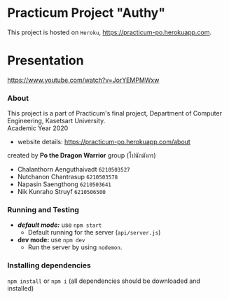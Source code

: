 # Practicum Project "Authy"
This project is hosted on `Heroku`, https://practicum-po.herokuapp.com.

# Presentation
https://www.youtube.com/watch?v=JorYEMPMWxw

### About

This project is a part of Practicum's final project, Department of Computer Engineering, Kasetsart University.<br>
Academic Year 2020

- website details:  https://practicum-po.herokuapp.com/about

created by **Po the Dragon Warrior** group (โปนักมังกร)
- Chalanthorn Aenguthaivadt `6210503527`
- Nutchanon Chantrasup `6210503578`
- Napasin Saengthong `6210503641`
- Nik Kunraho Struyf `6210506500`

### Running and Testing

- ***default mode:*** use `npm start` 
  -  Default running for the server (`api/server.js`)
- **dev mode:** use `npm dev`
  - Run the server by using `nodemon`.

### Installing dependencies
`npm install` or `npm i` (all dependencies should be downloaded and installed)
